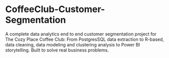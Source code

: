 # CoffeeClub-Customer-Segmentation
A complete data analytics end to end customer segmentation project for The Cozy Place Coffee Club: From PostgresSQL data extraction to R-based, data cleaning, data modeling and clustering analysis to Power BI storytelling. Built to solve real business problems.
